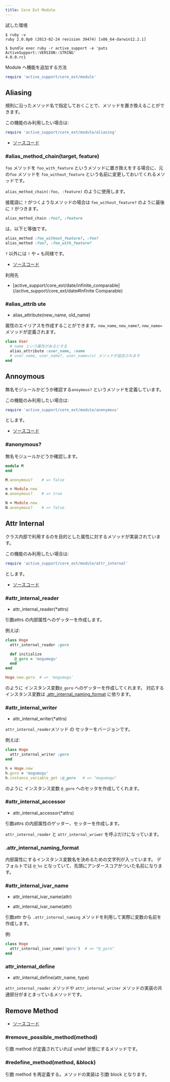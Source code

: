 ```yaml
---
title: Core Ext Module
---
```


試した環境

```
$ ruby -v
ruby 2.0.0p0 (2013-02-24 revision 39474) [x86_64-darwin12.2.1]
```

```
$ bundle exec ruby -r active_support -e 'puts ActiveSupport::VERSION::STRING'
4.0.0.rc1
```

Module へ機能を追加する方法

```ruby
require 'active_support/core_ext/module'
```

Aliasing
--------------------------------------------------------------------------------

規則に沿ったメソッド名で指定しておくことで、メソッドを置き換えることができます。

この機能のみ利用したい場合は:

```ruby
require 'active_support/core_ext/module/aliasing'
```

* [ソースコード](https://github.com/rails/rails/blob/v4.0.0.rc1/activesupport/lib/active_support/core_ext/module/aliasing.rb)


### #alias_method_chain(target, feature)

`foo` メソッドを `foo_with_feature` というメソッドに置き換えをする場合に、元の`foo` メソッドを `foo_without_feature` という名前に変更しておいてくれるメソッドです。

`alias_method_chain(:foo, :feature)` のように使用します。

接尾語に `?` がつくようなメソッドの場合は `foo_without_feature?` のように最後に `?` がつきます。

```ruby
alias_method_chain :foo?, :feature
```

は、以下と等価です。

```ruby
alias_method :foo_without_feature?, :foo?
alias_method :foo?, :foo_with_feature?
```

`?` 以外には  `!` や `=` も同様です。

* [ソースコード](https://github.com/rails/rails/blob/v4.0.0.rc1/activesupport/lib/active_support/core_ext/module/aliasing.rb#L2-L43)

利用先

* [active_support/core_ext/date/infinite_comparable](/active_support/core_ext/date#Infinite Comparable)


### #alias_attrib ute
* alias_attribute(new_name, old_name)

属性のエイリアスを作成することができます。`new_name`, `new_name?`, `new_name=` メソッドが定義されます。

```ruby
class User
  # name という属性があるとする
  alias_attribute :user_name, :name
  # user_name, user_name?, user_name=(x) メソッドが追加されます
end
```

Annoymous
--------------------------------------------------------------------------------

無名モジュールかどうか確認する`anoymous?` というメソッドを定義しています。

この機能のみ利用したい場合は:

```ruby
require 'active_support/core_ext/module/anonymous'
```

とします。

* [ソースコード](https://github.com/rails/rails/blob/v4.0.0.rc1/activesupport/lib/active_support/core_ext/module/anonymous.rb)

### #anonymous?

無名モジュールかどうか確認します。

```ruby
module M
end

M.anonymous?    # => false

m = Module.new
m.anonymous?    # => true

N = Module.new
N.anonymous?    # => false
```

Attr Internal
--------------------------------------------------------------------------------

クラス内部で利用するのを目的とした属性に対するメソッドが実装されています。

この機能のみ利用したい場合は:

```ruby
require 'active_support/core_ext/module/attr_internal'
```

とします。

* [ソースコード](https://github.com/rails/rails/blob/v4.0.0.rc1/activesupport/lib/active_support/core_ext/module/attr_internal.rb)

### #attr_internal_reader

* attr_internal_reader(*attrs)

引数attrs の内部属性へのゲッターを作成します。

例えば:

```ruby
class Hoge
  attr_internal_reader :goro

  def initialize
    @_goro = 'mogumogu'
  end
end

Hoge.new.goro  # => 'mogumogu'
```

のように インスタンス変数`@_goro` へのゲッターを作成してくれます。
対応するインスタンス変数は [.attr_internal_naming_format](#.attr_internal_naming_format) に依ります。

### #attr_internal_writer

* attr_internal_writer(*attrs)

`attr_internal_reader`メソッド の セッターをバージョンです。

例えば:

```ruby
class Hoge
  attr_internal_writer :goro
end

h = Hoge.new
h.goro = 'mogumogu'
h.instance_variable_get :@_goro   # => "mogumogu"
```

のように インスタンス変数 `@_goro` へのセッタを作成してくれます。

### #attr_internal_accessor

* attr_internal_accessor(*attrs)

引数attrs の内部属性のゲッター、セッターを作成します。

`attr_internal_reader` と `attr_internal_wriwer` を呼ぶだけになっています。

### .attr_internal_naming_format

内部属性にするインスタンス変数名を決めるための文字列が入っています。
デフォルトでは `@_%s` となっていて、先頭にアンダースコアがついた名前になります。

### #attr_internal_ivar_name

* attr_internal_ivar_name(attr)

* attr_internal_ivar_name(attr)

引数attr から `.attr_internal_naming` メソッドを利用して実際に変数の名前を作成します。

例:

```ruby
class Hoge
  attr_internal_ivar_name('goro')  # => "@_goro"
end
```

### attr_internal_define

* attr_internal_define(attr_name, type)

`attr_internal_reader` メソッドや `attr_internal_writer` メソッドの実装の共通部分がまとまっているメソッドです。

Remove Method
--------------------------------------------------------------------------------

* [ソースコード](https://github.com/rails/rails/blob/v4.0.0.rc1/activesupport/lib/active_support/core_ext/module/remove_method.rb)

### #remove_possible_method(method)

引数 method が定義されていれば undef 状態にするメソッドです。

### #redefine_method(method, &block)

引数 method を再定義する。メソッドの実装は 引数 block となります。
